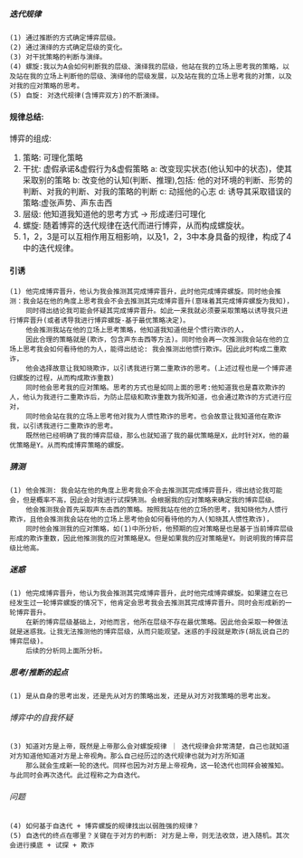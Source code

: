 ##### 迭代规律
    (1) 通过推断的方式确定博弈层级。
    (2) 通过演绎的方式确定层级的变化。
    (3) 对干扰策略的判断与演绎。
    (4) 螺旋:我以为A会如何判断我的层级、演绎我的层级，他站在我的立场上思考我的策略，以及站在我的立场上判断他的层级、演绎他的层级发展，以及站在我的立场上思考我的对策，以及对我的应对策略的思考。
    (5) 自旋: 对迭代规律(含博弈双方)的不断演绎。

#### 规律总结:
博弈的组成:
1. 策略: 可理化策略 
2. 干扰: 虚假承诺&虚假行为&虚假策略
   a: 改变现实状态(他认知中的状态)，使其采取别的策略 
   b: 改变他的认知(判断、推理),包括: 他的对环境的判断、形势的判断、对我的判断、对我的策略的判断
   c: 动摇他的心志
   d: 诱导其采取错误的策略:虚张声势、声东击西
3. 层级: 他知道我知道他的思考方式 -> 形成递归可理化
4. 螺旋: 随着博弈的迭代规律在迭代而进行博弈，从而构成螺旋状。
5. 1，2，3是可以互相作用互相影响，以及1，2，3中本身具备的规律，构成了4中的迭代规律。

#### 引诱
    (1) 他完成博弈晋升，他认为我会推测其完成博弈晋升，此时他完成博弈螺旋。同时他会推测：我会站在他的角度上思考我会不会去推测其完成博弈晋升(意味着其完成博弈螺旋为我知)，
        同时得出结论我可能会怀疑其完成博弈晋升。如此一来我就必须要采取策略以诱导我只进行博弈晋升(或者诱导我进行博弈螺旋-基于最优策略决定)。
        他会推测我站在他的立场上思考策略，他知道我知道他是个惯行欺诈的人，
        因此合理的策略就是(欺诈，包含声东击西等方法)。同时他会再一次推测我会站在他的立场上思考我会如何看待他的为人，能得出结论: 我会推测出他惯行欺诈。因此此时构成二重欺诈，
        他会选择故意让我知晓欺诈，以引诱我进行第二重欺诈的思考。(上述过程也是一个博弈递归螺旋的过程，从而构成欺诈重数)
        同时他会思考我的应对策略。思考的方式也是如同上面的思考:他知道我也是喜欢欺诈的人，他认为我进行二重欺诈后，为防止层级和欺诈重数为我所知道，也会通过欺诈的方式进行应对，
        同时他会站在我的立场上思考他对我为人惯性欺诈的思考。也会故意让我知道他在欺诈我，以引诱我进行二重欺诈的思考。
        既然他已经明确了我的博弈层级，那么也就知道了我的最优策略是X，此时针对X，他的最优策略是Y。从而构成博弈策略的螺旋。

##### 猜测
    (1) 他会推测: 我会站在他的角度上思考我会不会去推测其完成博弈晋升，得出结论我可能会，但是概率不高，因此会对我进行试探猜测。会根据我的应对策略来确定我的博弈层级。
        他会推测我会首先采取声东击西的策略。按照我站在他的立场的思考，我知晓他为人惯行欺诈，且他会推测我会站在他的立场上思考他会如何看待他的为人(知晓其人惯性欺诈)，
        同时他会推测我的应对策略，如(1)中所分析，他预期的应对策略是也是基于当前博弈层级形成的欺诈重数，因此他推测我的应对策略是X。但是如果我的应对策略是Y。则说明我的博弈层级比他高。

##### 迷惑
    (1) 他完成博弈晋升，他认为我会推测其完成博弈晋升，此时他完成博弈螺旋。如果建立在已经发生过一轮博弈螺旋的情况下，他肯定会思考我会去推测其完成博弈晋升。同时会形成新的一轮博弈晋升。
        在新的博弈层级基础上，对他而言，他所在层级不存在最优策略。因此他会采取一种做法就是迷惑我。让我无法推测他的博弈层级，从而只能观望。迷惑的手段就是欺诈(胡乱说自己的博弈层级)。
        后续的分析同上面所分析。

##### 思考/推断的起点
    (1) 是从自身的思考出发，还是先从对方的策略出发，还是从对方对我策略的思考出发。

###### 博弈中的自我怀疑
    (3) 知道对方是上帝，既然是上帝那么会对螺旋规律 ｜ 迭代规律会非常清楚，自己也就知道对方知道他知道对方是上帝视角。那么自己经历过的迭代规律也就为对方所知道
        那么就会生成新一轮的迭代。同样也因为对方是上帝视角，这一轮迭代也同样会被推知。与此同时会再次迭代。此过程称之为自迭代。

###### 问题
    (4) 如何基于自迭代 + 博弈螺旋的规律找出以弱胜强的规律？
    (5) 自迭代的终点在哪里？关键在于对方的判断: 对方是上帝，则无法收敛，进入随机。其次会进行摸底 + 试探 + 欺诈


        
